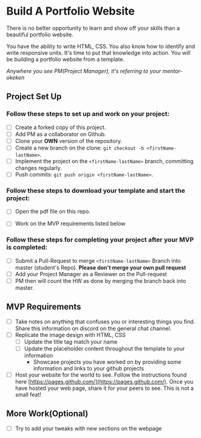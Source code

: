 # Build A Portfolio Website

There is no better opportunity to learn and show off your skills than a beautiful portfolio website.

You have the ability to write HTML, CSS. You also know how to identify and write responsive units. It's time to put that knowledge into action. You will be building a portfolio website from a template.

_Anywhere you see PM(Project Manager), it's referring to your mentor- okeken_

## Project Set Up

### Follow these steps to set up and work on your project:

- [ ] Create a forked copy of this project.
- [ ] Add PM as a collaborator on Github.
- [ ] Clone your **OWN** version of the repository.
- [ ] Create a new branch on the clone: `git checkout -b <firstName-lastName>`.
- [ ] Implement the project on the `<firstName-lastName>` branch, committing changes regularly.
- [ ] Push commits: `git push origin <firstName-lastName>`.

### Follow these steps to download your template and start the project:

- [ ] Open the pdf file on this repo.

- [ ] Work on the MVP requirements listed below

### Follow these steps for completing your project after your MVP is completed:

- [ ] Submit a Pull-Request to merge `<firstName-lastName>` Branch into master (student's Repo). **Please don't merge your own pull request**
- [ ] Add your Project Manager as a Reviewer on the Pull-request
- [ ] PM then will count the HW as done by merging the branch back into master.

## MVP Requirements

- [ ] Take notes on anything that confuses you or interesting things you find. Share this information on discord on the general chat channel.
- [ ] Replicate the image design with HTML, CSS
  - [ ] Update the title tag match your name
  - [ ] Update the placeholder content throughout the template to your information
    - Showcase projects you have worked on by providing some information and links to your github projects
- [ ] Host your website for the world to see. Follow the instructions found here [https://pages.github.com/](https://pages.github.com/). Once you have hosted your web page, share it for your peers to see. This is not a small feat!

## More Work(Optional)

- [ ] Try to add your tweaks with new sections on the webpage
